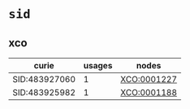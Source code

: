 # `sid`

## xco

| curie         |   usages | nodes                                                     |
|---------------|----------|-----------------------------------------------------------|
| SID:483927060 |        1 | [XCO:0001227](http://purl.obolibrary.org/obo/XCO_0001227) |
| SID:483925982 |        1 | [XCO:0001188](http://purl.obolibrary.org/obo/XCO_0001188) |

